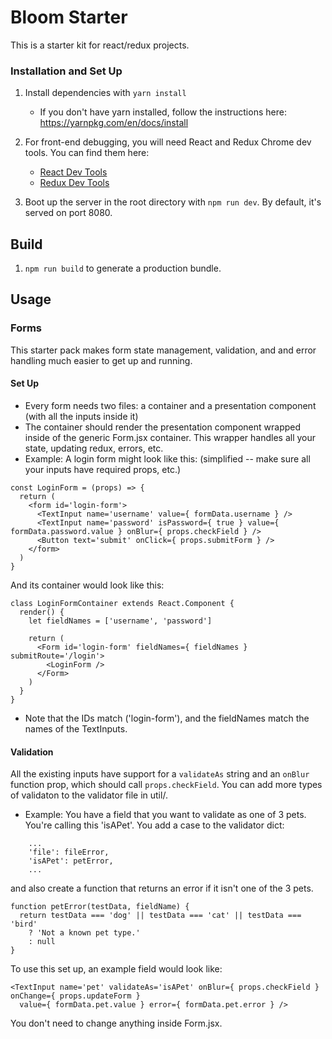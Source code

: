 # Bloom Starter

This is a starter kit for react/redux projects.

### Installation and Set Up
1. Install dependencies with `yarn install`
    * If you don't have yarn installed, follow the instructions here: https://yarnpkg.com/en/docs/install


2. For front-end debugging, you will need React and Redux Chrome dev tools. You can find them here:
    * [React Dev Tools](https://chrome.google.com/webstore/detail/react-developer-tools/fmkadmapgofadopljbjfkapdkoienihi?hl=en)
    * [Redux Dev Tools](https://chrome.google.com/webstore/detail/redux-devtools/lmhkpmbekcpmknklioeibfkpmmfibljd?hl=en)


3. Boot up the server in the root directory with `npm run dev`. By default, it's served on port 8080.

## Build
1. `npm run build` to generate a production bundle.


## Usage

### Forms
This starter pack makes form state management, validation, and and error handling much easier to get up and running.

#### Set Up
- Every form needs two files: a container and a presentation component (with all the inputs inside it)
- The container should render the presentation component wrapped inside of the generic Form.jsx container. This wrapper handles all your state, updating redux, errors, etc.
- Example:
A login form might look like this: (simplified -- make sure all your inputs have required props, etc.)
```
const LoginForm = (props) => {
  return (
    <form id='login-form'>
      <TextInput name='username' value={ formData.username } />
      <TextInput name='password' isPassword={ true } value={ formData.password.value } onBlur={ props.checkField } />
      <Button text='submit' onClick={ props.submitForm } />
    </form>
  )
}
```
And its container would look like this:
```
class LoginFormContainer extends React.Component {
  render() {
    let fieldNames = ['username', 'password']
  
    return (
      <Form id='login-form' fieldNames={ fieldNames } submitRoute='/login'>
        <LoginForm />
      </Form>
    )
  }
}
```
- Note that the IDs match ('login-form'), and the fieldNames match the names of the TextInputs.


#### Validation
All the existing inputs have support for a `validateAs` string and an `onBlur` function prop, which should call `props.checkField`. You can add more types of validaton to the validator file in util/.

- Example:
You have a field that you want to validate as one of 3 pets. You're calling this 'isAPet'. You add a case to the validator dict:
```
    ...
    'file': fileError,
    'isAPet': petError,
    ...
```
and also create a function that returns an error if it isn't one of the 3 pets.
```
function petError(testData, fieldName) {
  return testData === 'dog' || testData === 'cat' || testData === 'bird'
    ? 'Not a known pet type.'
    : null
}
```

To use this set up, an example field would look like:
```
<TextInput name='pet' validateAs='isAPet' onBlur={ props.checkField } onChange={ props.updateForm }
  value={ formData.pet.value } error={ formData.pet.error } />
```

You don't need to change anything inside Form.jsx.
